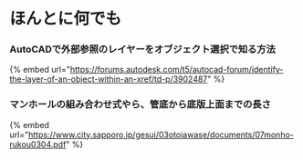 # ほんとに何でも

### AutoCADで外部参照のレイヤーをオブジェクト選択で知る方法

{% embed url="https://forums.autodesk.com/t5/autocad-forum/identify-the-layer-of-an-object-within-an-xref/td-p/3902487" %}

### マンホールの組み合わせ式やら、管底から底版上面までの長さ

{% embed url="https://www.city.sapporo.jp/gesui/03otoiawase/documents/07monho-rukou0304.pdf" %}
